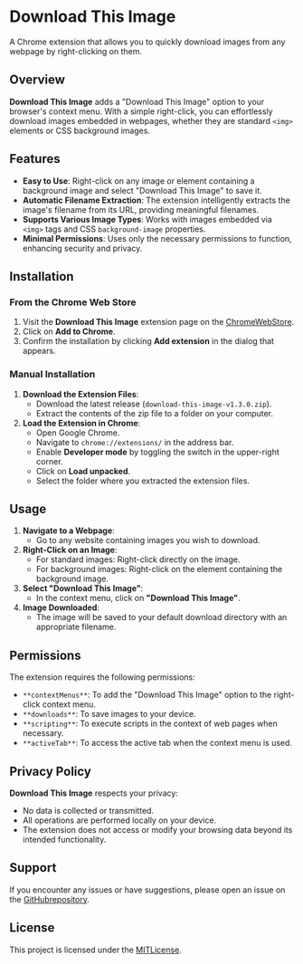 # Download This Image
A Chrome extension that allows you to quickly download images from any webpage by right-clicking on them.

## Overview
**Download This Image** adds a "Download This Image" option to your browser's context menu. With a simple right-click, you can effortlessly download images embedded in webpages, whether they are standard `<img>` elements or CSS background images.

## Features
+ **Easy to Use**: Right-click on any image or element containing a background image and select "Download This Image" to save it.
+ **Automatic Filename Extraction**: The extension intelligently extracts the image's filename from its URL, providing meaningful filenames.
+ **Supports Various Image Types**: Works with images embedded via `<img>` tags and CSS `background-image` properties.
+ **Minimal Permissions**: Uses only the necessary permissions to function, enhancing security and privacy.

## Installation
### From the Chrome Web Store
1. Visit the **Download This Image** extension page on the [ChromeWebStore](https://chromewebstore.google.com/detail/hlehjplhhpjhkhoompddaeoafbaoklah?authuser=0&hl=en).
2. Click on **Add to Chrome**.
3. Confirm the installation by clicking **Add extension** in the dialog that appears.

### Manual Installation
1. **Download the Extension Files**:
    - Download the latest release (`download-this-image-v1.3.0.zip`).
    - Extract the contents of the zip file to a folder on your computer.
2. **Load the Extension in Chrome**:
    - Open Google Chrome.
    - Navigate to `chrome://extensions/` in the address bar.
    - Enable **Developer mode** by toggling the switch in the upper-right corner.
    - Click on **Load unpacked**.
    - Select the folder where you extracted the extension files.

## Usage
1. **Navigate to a Webpage**:
    - Go to any website containing images you wish to download.
2. **Right-Click on an Image**:
    - For standard images: Right-click directly on the image.
    - For background images: Right-click on the element containing the background image.
3. **Select "Download This Image"**:
    - In the context menu, click on **"Download This Image"**.
4. **Image Downloaded**:
    - The image will be saved to your default download directory with an appropriate filename.

## Permissions
The extension requires the following permissions:

+ `**contextMenus**`: To add the "Download This Image" option to the right-click context menu.
+ `**downloads**`: To save images to your device.
+ `**scripting**`: To execute scripts in the context of web pages when necessary.
+ `**activeTab**`: To access the active tab when the context menu is used.

## Privacy Policy
**Download This Image** respects your privacy:

+ No data is collected or transmitted.
+ All operations are performed locally on your device.
+ The extension does not access or modify your browsing data beyond its intended functionality.

## Support
If you encounter any issues or have suggestions, please open an issue on the [GitHubrepository](#).

## License
This project is licensed under the [MITLicense](LICENSE).

